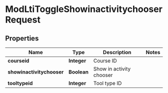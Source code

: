 

# ModLtiToggleShowinactivitychooserRequest


## Properties

| Name | Type | Description | Notes |
|------------ | ------------- | ------------- | -------------|
|**courseid** | **Integer** | Course ID |  |
|**showinactivitychooser** | **Boolean** | Show in activity chooser |  |
|**tooltypeid** | **Integer** | Tool type ID |  |



